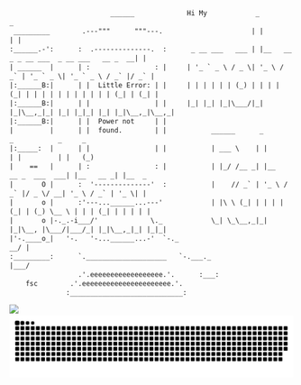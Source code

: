 
```
                         ______             Hi My            _                                         _     
 _________        .---"""      """---.                      | |                                       | |    
:______.-':      :  .--------------.  :      _ __ ___   ___ | |__   __ _ _ __ ___  _ __ ___   __ _  __| |    
| ______  |      | :                : |     | '_ ` _ \ / _ \| '_ \ / _` | '_ ` _ \| '_ ` _ \ / _` |/ _` |    
|:______B:|      | |  Little Error: | |     | | | | | | (_) | | | | (_| | | | | | | | | | | | (_| | (_| |    
|:______B:|      | |                | |     |_| |_| |_|\___/|_| |_|\__,_|_| |_| |_|_| |_| |_|\__,_|\__,_|    
|:______B:|      | |  Power not     | |                                                                    
|         |      | |  found.        | |           ______      _                     _           _     _                                                          
|:_____:  |      | |                | |           | ___ \    | |                   | |         | |   (_)  
|    ==   |      | :                : |           | |_/ /__ _| |__   __ _  ___  ___| |__   __ _| |__  _   
|       O |      :  '--------------'  :           |    // _` | '_ \ / _` |/ _ \/ __| '_ \ / _` | '_ \| |  
|       o |      :'---...______...---'            | |\ \ (_| | | | | (_| | (_) \__ \ | | | (_| | | | | |  
|       o |-._.-i___/'             \._            \_| \_\__,_|_| |_|\__, |\___/|___/_| |_|\__,_|_| |_|_|  
|'-.____o_|   '-.   '-...______...-'  `-._                            __/ |                                
:_________:      `.____________________   `-.___._                   |___/                            
                 .'.eeeeeeeeeeeeeeeeee.'.      :___:
    fsc        .'.eeeeeeeeeeeeeeeeeeeeee.'.         
              :____________________________:
```
<!--- stats (end) -->
<!--h2 without bottom border-->
<img src="https://user-images.githubusercontent.com/73097560/115834477-dbab4500-a447-11eb-908a-139a6edaec5c.gif">

<div align="center">
  <img  src="https://github.com/1999AZZAR/1999AZZAR/blob/main/resources/img/grid-snake.svg"
       alt="snake" /></a>
</div>
<div align="center">
<!--   [![Static Badge](https://img.shields.io/badge/javascript-js?logo=javascript)]("") -->

</div>
<!--
**mohmmadView/mohmmadView** is a ✨ _special_ ✨ repository because its `README.md` (this file) appears on your GitHub profile.

Here are some ideas to get you started:

- 🔭 I’m currently working on ...
- 🌱 I’m currently learning ...
- 👯 I’m looking to collaborate on ...
- 🤔 I’m looking for help with ...
- 💬 Ask me about ...
- 📫 How to reach me: ...
- 😄 Pronouns: ...
- ⚡ Fun fact: ...
-->
